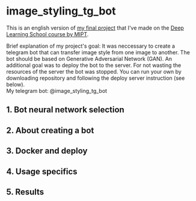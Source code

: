 # image_styling_tg_bot

This is an english version of [my final project](https://github.com/tipofyzik/ImageStyling_tgbot) that I've made on the [Deep Learning School course by MIPT](https://dls.samcs.ru/en/dls).

Brief explanation of my project's goal: It was neccessary to create a telegram bot that can transfer image style from one image to another. The bot should be based on Generative Adversarial Network (GAN). An additional goal was to deploy the bot to the server. For not wasting the resources of the server the bot was stopped. You can run your own by downloading repository and following the deploy server instruction (see below).  
My telegram bot: @image_styling_tg_bot

## 1. Bot neural network selection

## 2. About creating a bot

## 3. Docker and deploy

## 4. Usage specifics

## 5. Results
